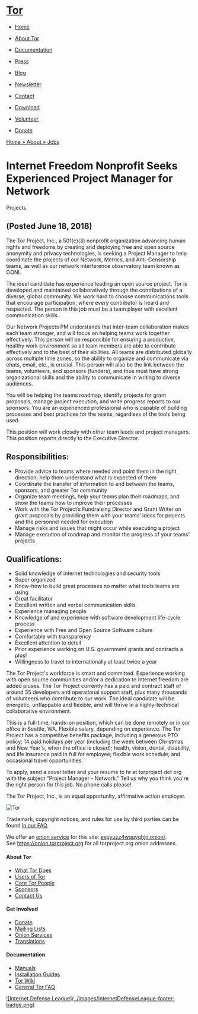 # [Tor](../index.html.en)

  * [Home](../index.html.en)
  * [About Tor](../about/overview.html.en)
  * [Documentation](../docs/documentation.html.en)
  * [Press](../press/press.html.en)
  * [Blog](https://blog.torproject.org/blog/)
  * [Newsletter](https://newsletter.torproject.org)
  * [Contact](../about/contact.html.en)

  * [Download](../download/download-easy.html.en)
  * [Volunteer](../getinvolved/volunteer.html.en)
  * [Donate](../donate/donate-button.html.en)

[Home » ](../index.html.en) [About » ](../about/overview.html.en)
[Jobs](../about/jobs.html.en)

# Internet Freedom Nonprofit Seeks Experienced Project Manager for Network
Projects

## (Posted June 18, 2018)

The Tor Project, Inc., a 501(c)(3) nonprofit organization advancing human
rights and freedoms by creating and deploying free and open source anonymity
and privacy technologies, is seeking a Project Manager to help coordinate the
projects of our Network, Metrics, and Anti-Censorship teams, as well as our
network interference observatory team known as OONI.

The ideal candidate has experience leading an open source project. Tor is
developed and maintained collaboratively through the contributions of a
diverse, global community. We work hard to choose communications tools that
encourage participation, where every contributor is heard and respected. The
person in this job must be a team player with excellent communication skills.

Our Network Projects PM understands that inter-team collaboration makes each
team stronger, and will focus on helping teams work together effectively. This
person will be responsible for ensuring a productive, healthy work environment
so all team members are able to contribute effectively and to the best of
their abilities. All teams are distributed globally across multiple time
zones, so the ability to organize and communicate via chats, email, etc., is
crucial. This person will also be the link between the teams, volunteers, and
sponsors (funders), and thus must have strong organizational skills and the
ability to communicate in writing to diverse audiences.

You will be helping the teams roadmap, identify projects for grant proposals,
manage project execution, and write progress reports to our sponsors. You are
an experienced professional who is capable of building processes and best
practices for the teams, regardless of the tools being used.

This position will work closely with other team leads and project managers.
This position reports directly to the Executive Director.

## Responsibilities:

  * Provide advice to teams where needed and point them in the right direction; help them understand what is expected of them
  * Coordinate the transfer of information to and between the teams, sponsors, and greater Tor community
  * Organize team meetings, help your teams plan their roadmaps, and show the teams how to improve their processes
  * Work with the Tor Project’s Fundraising Director and Grant Writer on grant proposals by providing them with your teams’ ideas for projects and the personnel needed for execution
  * Manage risks and issues that might occur while executing a project
  * Manage execution of roadmap and monitor the progress of your teams’ projects

## Qualifications:

  * Solid knowledge of internet technologies and security tools
  * Super organized
  * Know-how to build great processes no matter what tools teams are using
  * Great facilitator
  * Excellent written and verbal communication skills
  * Experience managing people
  * Knowledge of and experience with software development life-cycle process
  * Experience with Free and Open Source Software culture
  * Comfortable with transparency
  * Excellent attention to detail
  * Prior experience working on U.S. government grants and contracts a plus!
  * Willingness to travel to internationally at least twice a year

The Tor Project's workforce is smart and committed. Experience working with
open source communities and/or a dedication to Internet freedom are added
pluses. The Tor Project currently has a paid and contract staff of around 35
developers and operational support staff, plus many thousands of volunteers
who contribute to our work. The ideal candidate will be energetic, unflappable
and flexible, and will thrive in a highly-technical collaborative environment.

This is a full-time, hands-on position, which can be done remotely or in our
office in Seattle, WA. Flexible salary, depending on experience. The Tor
Project has a competitive benefits package, including a generous PTO policy;
14 paid holidays per year (including the week between Christmas and New
Year's, when the office is closed); health, vision, dental, disability, and
life insurance paid in full for employee; flexible work schedule; and
occasional travel opportunities.

To apply, send a cover letter and your resume to hr at torproject dot org with
the subject "Project Manager - Network." Tell us why you think you're the
right person for this job. No phone calls please!

The Tor Project, Inc., is an equal opportunity, affirmative action employer.

![Tor](../images/onion.jpg)

Trademark, copyright notices, and rules for use by third parties can be found
[in our FAQ](../docs/trademark-faq.html.en).

We offer an [onion service](https://www.torproject.org/docs/hidden-services)
for this site: [expyuzz4wqqyqhjn.onion/](http://expyuzz4wqqyqhjn.onion/).  
See <https://onion.torproject.org> for all torproject.org onion addresses.

#### About Tor

  * [What Tor Does](../about/overview.html.en)
  * [Users of Tor](../about/torusers.html.en)
  * [Core Tor People](../about/corepeople.html.en)
  * [Sponsors](../about/sponsors.html.en)
  * [Contact Us](../about/contact.html.en)

#### Get Involved

  * [Donate](../donate/donate-foot.html.en)
  * [Mailing Lists](../docs/documentation.html.en#MailingLists)
  * [Onion Services](../docs/onion-services.html.en)
  * [Translations](../getinvolved/translation.html.en)

#### Documentation

  * [Manuals](../docs/tor-manual.html.en)
  * [Installation Guides](../docs/documentation.html.en)
  * [Tor Wiki](https://trac.torproject.org/projects/tor/wiki/)
  * [General Tor FAQ](../docs/faq.html.en)

[![Internet Defense League](../images/InternetDefenseLeague-footer-
badge.png)](https://internetdefenseleague.org/)

